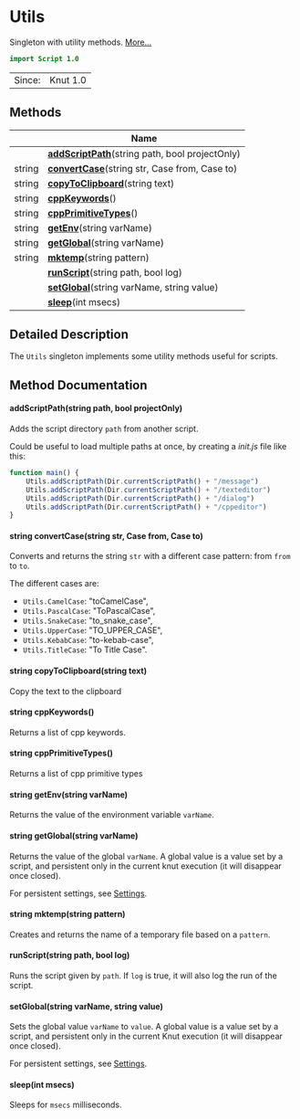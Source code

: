 # Utils

Singleton with utility methods. [More...](#detailed-description)

```qml
import Script 1.0
```

<table>
<tr><td>Since:</td><td>Knut 1.0</td></tr>
</table>

## Methods

| | Name |
|-|-|
||**[addScriptPath](#addScriptPath)**(string path, bool projectOnly)|
|string |**[convertCase](#convertCase)**(string str, Case from, Case to)|
|string |**[copyToClipboard](#copyToClipboard)**(string text)|
|string |**[cppKeywords](#cppKeywords)**()|
|string |**[cppPrimitiveTypes](#cppPrimitiveTypes)**()|
|string |**[getEnv](#getEnv)**(string varName)|
|string |**[getGlobal](#getGlobal)**(string varName)|
|string |**[mktemp](#mktemp)**(string pattern)|
||**[runScript](#runScript)**(string path, bool log)|
||**[setGlobal](#setGlobal)**(string varName, string value)|
||**[sleep](#sleep)**(int msecs)|

## Detailed Description

The `Utils` singleton implements some utility methods useful for scripts.

## Method Documentation

#### <a name="addScriptPath"></a>**addScriptPath**(string path, bool projectOnly)

Adds the script directory `path` from another script.

Could be useful to load multiple paths at once, by creating a *init.js* file like this:

```js
function main() {
    Utils.addScriptPath(Dir.currentScriptPath() + "/message")
    Utils.addScriptPath(Dir.currentScriptPath() + "/texteditor")
    Utils.addScriptPath(Dir.currentScriptPath() + "/dialog")
    Utils.addScriptPath(Dir.currentScriptPath() + "/cppeditor")
}
```

#### <a name="convertCase"></a>string **convertCase**(string str, Case from, Case to)

Converts and returns the string `str` with a different case pattern: from `from` to `to`.

The different cases are:

- `Utils.CamelCase`: "toCamelCase",
- `Utils.PascalCase`: "ToPascalCase",
- `Utils.SnakeCase`: "to_snake_case",
- `Utils.UpperCase`: "TO_UPPER_CASE",
- `Utils.KebabCase`: "to-kebab-case",
- `Utils.TitleCase`: "To Title Case".

#### <a name="copyToClipboard"></a>string **copyToClipboard**(string text)

Copy the text to the clipboard

#### <a name="cppKeywords"></a>string **cppKeywords**()

Returns a list of cpp keywords.

#### <a name="cppPrimitiveTypes"></a>string **cppPrimitiveTypes**()

Returns a list of cpp primitive types

#### <a name="getEnv"></a>string **getEnv**(string varName)

Returns the value of the environment variable `varName`.

#### <a name="getGlobal"></a>string **getGlobal**(string varName)

Returns the value of the global `varName`. A global value is a value set by a script, and
persistent only in the current knut execution (it will disappear once closed).

For persistent settings, see [Settings](settings.md).

#### <a name="mktemp"></a>string **mktemp**(string pattern)

Creates and returns the name of a temporary file based on a `pattern`.

#### <a name="runScript"></a>**runScript**(string path, bool log)

Runs the script given by `path`. If `log` is true, it will also log the run of the script.

#### <a name="setGlobal"></a>**setGlobal**(string varName, string value)

Sets the global value `varName` to `value`. A global value is a value set by a script, and
persistent only in the current Knut execution (it will disappear once closed).

For persistent settings, see [Settings](settings.md).

#### <a name="sleep"></a>**sleep**(int msecs)

Sleeps for `msecs` milliseconds.
